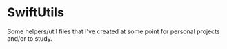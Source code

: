 # SwiftUtils
Some helpers/util files that I've created at some point for personal projects and/or to study.
